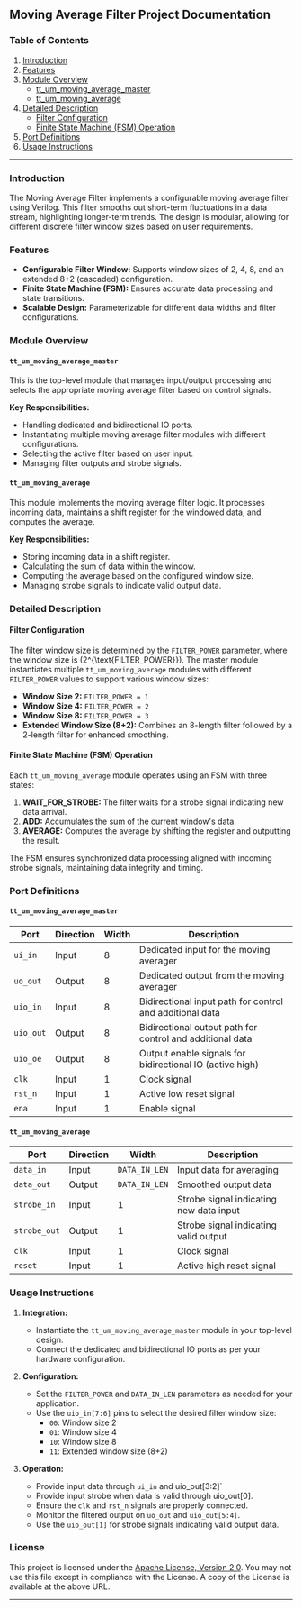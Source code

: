 ## Moving Average Filter Project Documentation

### Table of Contents
1. [Introduction](#introduction)
2. [Features](#features)
3. [Module Overview](#module-overview)
    - [tt_um_moving_average_master](#tt_um_moving_average_master)
    - [tt_um_moving_average](#tt_um_moving_average)
4. [Detailed Description](#detailed-description)
    - [Filter Configuration](#filter-configuration)
    - [Finite State Machine (FSM) Operation](#finite-state-machine-fsm-operation)
5. [Port Definitions](#port-definitions)
6. [Usage Instructions](#usage-instructions)
---

### Introduction

The Moving Average Filter implements a configurable moving average filter using Verilog. This filter smooths out short-term fluctuations in a data stream, highlighting longer-term trends. The design is modular, allowing for different discrete filter window sizes based on user requirements.

### Features

- **Configurable Filter Window:** Supports window sizes of 2, 4, 8, and an extended 8+2 (cascaded) configuration.
- **Finite State Machine (FSM):** Ensures accurate data processing and state transitions.
- **Scalable Design:** Parameterizable for different data widths and filter configurations.

### Module Overview

#### `tt_um_moving_average_master`

This is the top-level module that manages input/output processing and selects the appropriate moving average filter based on control signals.

**Key Responsibilities:**
- Handling dedicated and bidirectional IO ports.
- Instantiating multiple moving average filter modules with different configurations.
- Selecting the active filter based on user input.
- Managing filter outputs and strobe signals.

#### `tt_um_moving_average`

This module implements the moving average filter logic. It processes incoming data, maintains a shift register for the windowed data, and computes the average.

**Key Responsibilities:**
- Storing incoming data in a shift register.
- Calculating the sum of data within the window.
- Computing the average based on the configured window size.
- Managing strobe signals to indicate valid output data.

### Detailed Description

#### Filter Configuration

The filter window size is determined by the `FILTER_POWER` parameter, where the window size is \(2^{\text{FILTER_POWER}}\). The master module instantiates multiple `tt_um_moving_average` modules with different `FILTER_POWER` values to support various window sizes:

- **Window Size 2:** `FILTER_POWER = 1`
- **Window Size 4:** `FILTER_POWER = 2`
- **Window Size 8:** `FILTER_POWER = 3`
- **Extended Window Size (8+2):** Combines an 8-length filter followed by a 2-length filter for enhanced smoothing.

#### Finite State Machine (FSM) Operation

Each `tt_um_moving_average` module operates using an FSM with three states:

1. **WAIT_FOR_STROBE:** The filter waits for a strobe signal indicating new data arrival.
2. **ADD:** Accumulates the sum of the current window's data.
3. **AVERAGE:** Computes the average by shifting the register and outputting the result.

The FSM ensures synchronized data processing aligned with incoming strobe signals, maintaining data integrity and timing.

### Port Definitions

#### `tt_um_moving_average_master`

| Port       | Direction | Width | Description                                                  |
|------------|-----------|-------|--------------------------------------------------------------|
| `ui_in`    | Input     | 8     | Dedicated input for the moving averager                      |
| `uo_out`   | Output    | 8     | Dedicated output from the moving averager                     |
| `uio_in`   | Input     | 8     | Bidirectional input path for control and additional data     |
| `uio_out`  | Output    | 8     | Bidirectional output path for control and additional data    |
| `uio_oe`   | Output    | 8     | Output enable signals for bidirectional IO (active high)      |
| `clk`      | Input     | 1     | Clock signal                                                 |
| `rst_n`    | Input     | 1     | Active low reset signal                                      |
| `ena`      | Input     | 1     | Enable signal                                                |

#### `tt_um_moving_average`

| Port          | Direction | Width        | Description                              |
|---------------|-----------|--------------|------------------------------------------|
| `data_in`     | Input     | `DATA_IN_LEN`| Input data for averaging                 |
| `data_out`    | Output    | `DATA_IN_LEN`| Smoothed output data                     |
| `strobe_in`   | Input     | 1            | Strobe signal indicating new data input  |
| `strobe_out`  | Output    | 1            | Strobe signal indicating valid output    |
| `clk`         | Input     | 1            | Clock signal                             |
| `reset`       | Input     | 1            | Active high reset signal                 |

### Usage Instructions

1. **Integration:**
   - Instantiate the `tt_um_moving_average_master` module in your top-level design.
   - Connect the dedicated and bidirectional IO ports as per your hardware configuration.

2. **Configuration:**
   - Set the `FILTER_POWER` and `DATA_IN_LEN` parameters as needed for your application.
   - Use the `uio_in[7:6]` pins to select the desired filter window size:
     - `00`: Window size 2
     - `01`: Window size 4
     - `10`: Window size 8
     - `11`: Extended window size (8+2)

3. **Operation:**
   - Provide input data through `ui_in` and uio_out[3:2]`
   - Provide input strobe when data is valid through uio_out[0].
   - Ensure the `clk` and `rst_n` signals are properly connected.
   - Monitor the filtered output on `uo_out` and `uio_out[5:4]`.
   - Use the `uio_out[1]` for strobe signals indicating valid output data.


### License

This project is licensed under the [Apache License, Version 2.0](http://www.apache.org/licenses/LICENSE-2.0). You may not use this file except in compliance with the License. A copy of the License is available at the above URL.

---
